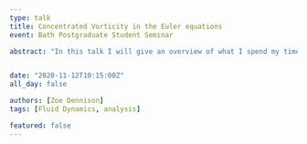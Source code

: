 ```yaml
---
type: talk
title: Concentrated Vorticity in the Euler equations 
event: Bath Postgraduate Student Seminar

abstract: "In this talk I will give an overview of what I spend my time looking at. I will begin with the Euler and Navier Stokes equations and bring you all the way to the specific case that I am interested in- incompressible, stationary, Euler with helical symmetry and concentrated vorticity. I will try to give an overview and highlight the problems with the research so far whilst trying not to bore you with too many mentions of epsilon."


date: "2020-11-12T10:15:00Z"
all_day: false

authors: [Zoe Dennison]
tags: [Fluid Dynamics, analysis]

featured: false
---
```



